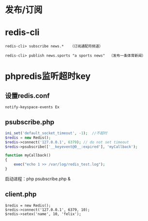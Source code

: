 # 发布/订阅

# redis-cli
```
redis-cli> subscribe news.*   （订阅通配符频道）

redis-cli> publish news.sports "a sports news"  （发布一条体育新闻）
```

# phpredis监听超时key

## 设置redis.conf
```
notify-keyspace-events Ex
```

## psubscribe.php
```php
ini_set('default_socket_timeout', -1);  //不超时
$redis = new Redis();
$redis->connect('127.0.0.1', 6379); // do not set timeout
$redis->psubscribe(['__keyevent@0__:expired'], 'myCallback');

function myCallback()
{
    exec("echo 1 >> /var/log/redis_test.log");
}
```
启动进程：php psubscribe.php &

## client.php
```
$redis = new Redis();
$redis->connect('127.0.0.1', 6379, 10);
$redis->setex('name', 10, 'felix');
```
